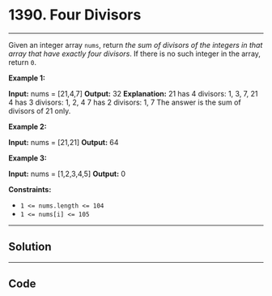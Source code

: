 # 1390. Four Divisors

---

Given an integer array `nums`, return _the sum of divisors of the integers in that array that have exactly four divisors_. If there is no such integer in the array, return `0`.

 

**Example 1:**


**Input:** nums = [21,4,7]
**Output:** 32
**Explanation:** 
21 has 4 divisors: 1, 3, 7, 21
4 has 3 divisors: 1, 2, 4
7 has 2 divisors: 1, 7
The answer is the sum of divisors of 21 only.


**Example 2:**


**Input:** nums = [21,21]
**Output:** 64


**Example 3:**


**Input:** nums = [1,2,3,4,5]
**Output:** 0


 

**Constraints:**

  * `1 <= nums.length <= 104`
  * `1 <= nums[i] <= 105`

---

## Solution



---

## Code
```python


```